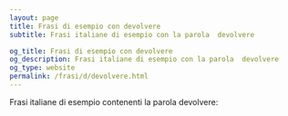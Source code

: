 ```yaml
---
layout: page
title: Frasi di esempio con devolvere 
subtitle: Frasi italiane di esempio con la parola  devolvere

og_title: Frasi di esempio con devolvere 
og_description: Frasi italiane di esempio con la parola  devolvere
og_type: website
permalink: /frasi/d/devolvere.html
---
```


Frasi italiane di esempio contenenti la parola devolvere:



